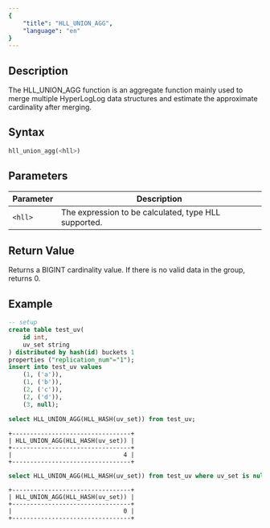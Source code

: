 ```yaml
---
{
    "title": "HLL_UNION_AGG",
    "language": "en"
}
---
```



## Description

The HLL_UNION_AGG function is an aggregate function mainly used to merge multiple HyperLogLog data structures and estimate the approximate cardinality after merging.

## Syntax

```sql
hll_union_agg(<hll>)
```

## Parameters

| Parameter | Description |
| -- | -- |
| `<hll>` | The expression to be calculated, type HLL supported. |

## Return Value

Returns a BIGINT cardinality value.
If there is no valid data in the group, returns 0.

## Example

```sql
-- setup
create table test_uv(
    id int,
    uv_set string
) distributed by hash(id) buckets 1
properties ("replication_num"="1");
insert into test_uv values
    (1, ('a')),
    (1, ('b')),
    (2, ('c')),
    (2, ('d')),
    (3, null);
```

```sql
select HLL_UNION_AGG(HLL_HASH(uv_set)) from test_uv;
```

```text
+---------------------------------+
| HLL_UNION_AGG(HLL_HASH(uv_set)) |
+---------------------------------+
|                               4 |
+---------------------------------+
```

```sql
select HLL_UNION_AGG(HLL_HASH(uv_set)) from test_uv where uv_set is null;
```

```text
+---------------------------------+
| HLL_UNION_AGG(HLL_HASH(uv_set)) |
+---------------------------------+
|                               0 |
+---------------------------------+
```